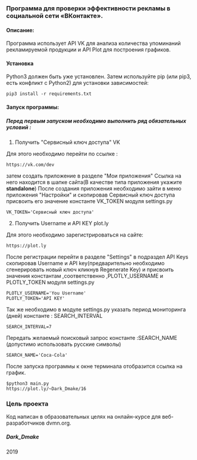 ### Программа для проверки эффективности рекламы в социальной сети «ВКонтакте».

#### Описание:

Программа использует API VK для анализа количества упоминаний рекламируемой продукции и API Plot для построения графиков.

#### Установка

Python3 должен быть уже установлен. Затем используйте pip (или pip3, есть конфликт с Python2) для установки зависимостей: 

```
pip3 install -r requirements.txt
```

#### Запуск программы:

##### Перед первым запуском необходимо выполнить ряд обязательных условий :

1) Получить "Сервисный ключ доступа" VK

Для этого необходимо перейти по ссылке :

```
https://vk.com/dev
```
затем создать приложение в разделе "Мои приложения" Ссылка на него находится в шапке сайта(В качестве типа приложения укажите <b>standalone</b>) После создания приложения необходимо зайти в меню приложения "Настройки" и скопировав Сервисный ключ доступа присвоить его значение константе VK_TOKEN модуля settings.py

```
VK_TOKEN='Сервисный ключ доступа'
```
2) Получить Username и API KEY plot.ly

Для этого необходимо зарегистрироваться на сайте:

```
https://plot.ly

```
После регистрации перейти в разделе "Settings" в подраздел API Keys скопировав Username и API key(предварительно необходимо сгенерировать новый ключ кликнув Regenerate Key)  и присвоить значения константам ,соответственно ,PLOTLY_USERNAME и PLOTLY_TOKEN модуля settings.py

```
PLOTLY_USERNAME='You Username'
PLOTLY_TOKEN='API KEY'
```
Так же необходимо в модуле settings.py  указать период мониторинга (дней)  константе : SEARCH_INTERVAL
```
SEARCH_INTERVAL=7
```
Передать желаемый поисковый запрос константе :SEARCH_NAME
(допустимо использовать русские символы)
```
SEARCH_NAME='Coca-Cola'

```
После запуска программы к окне терминала отобразится ссылка на график.

```
$python3 main.py
https://plot.ly/~Dark_Dmake/16
```
### Цель проекта

Код написан в образовательных целях на онлайн-курсе для веб-разработчиков dvmn.org.


##### Dark_Dmake
2019